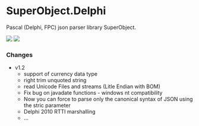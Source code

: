 ﻿# SuperObject.Delphi
Pascal (Delphi, FPC) json parser library SuperObject.

![](https://tokei.rs/b1/github/pult/SuperObject.Delphi?category=code) ![](https://tokei.rs/b1/github/pult/SuperObject.Delphi?category=files)

### Changes

- v1.2
  - support of currency data type
  - right trim unquoted string
  - read Unicode Files and streams (Litle Endian with BOM)
  - Fix bug on javadate functions - windows nt compatibility
  - Now you can force to parse only the canonical syntax of JSON using the stric parameter
  - Delphi 2010 RTTI marshalling
  - ...
